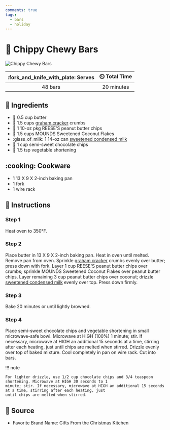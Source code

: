 ```yaml
---
comments: true
tags:
  - bars
  - holiday
---
```

# :chocolate_bar: Chippy Chewy Bars

![Chippy Chewy Bars](../assets/images/chippy-chewy-bars.jpg)

| :fork_and_knife_with_plate: Serves | :timer_clock: Total Time |
|:----------------------------------:|:-----------------------: |
| 48 bars | 20 minutes |

## :salt: Ingredients

- :butter: 0.5 cup butter
- :cookie: 1.5 cups [graham cracker][1] crumbs
- :chocolate_bar: 1 10-oz pkg REESE'S peanut butter chips
- :coconut: 1.5 cups MOUNDS Sweetened Coconut Flakes
- :glass_of_milk: 1 14-oz can [sweetened condensed milk][2]
- :chocolate_bar: 1 cup semi-sweet chocolate chips
- :carrot: 1.5 tsp vegetable shortening

## :cooking: Cookware

- 1 13 X 9 X 2-inch baking pan
- 1 fork
- 1 wire rack

## :pencil: Instructions

### Step 1

Heat oven to 350°F.

### Step 2

Place butter in 13 X 9 X 2-inch baking pan. Heat in oven until melted. Remove pan from oven. Sprinkle
[graham cracker][1] crumbs evenly over butter; press down with fork. Layer 1 cup REESE'S peanut butter chips over
crumbs; sprinkle MOUNDS Sweetened Coconut Flakes over peanut butter chips. Layer remaining 3 cup peanut butter chips
over coconut; drizzle [sweetened condensed milk][2] evenly over top. Press down firmly.

### Step 3

Bake 20 minutes or until lightly browned.

### Step 4

Place semi-sweet chocolate chips and vegetable shortening in small microwave-safe bowl. Microwave at HIGH (100%) 1
minute; stir. If necessary, microwave at HIGH an additional 15 seconds at a time, stirring after each heating, just
until chips are melted when stirred. Drizzle evenly over top of baked mixture. Cool completely in pan on wire rack. Cut
into bars.

!!! note

    For lighter drizzle, use 1/2 cup chocolate chips and 3/4 teaspoon shortening. Microwave at HIGH 30 seconds to 1
    minute; stir. If necessary, microwave at HIGH an additional 15 seconds at a time, stirring after each heating, just
    until chips are melted when stirred.

## :link: Source

- Favorite Brand Name: Gifts From the Christmas Kitchen

[1]: <../ingredients/graham-crackers.md>
[2]: <../ingredients/sweetened-condensed-milk.md>
